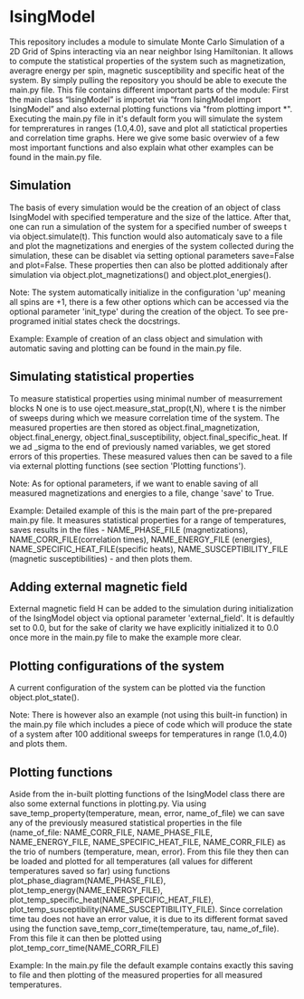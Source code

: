 # IsingModel
This repository includes a module to simulate Monte Carlo Simulation of a 2D Grid of Spins interacting via an near neighbor Ising Hamiltonian. 
It allows to compute the statistical properties of the system such as magnetization, averagre energy per spin, magnetic susceptibility and 
specific heat of the system. 
By simply pulling the repository you should be able to execute the main.py file. This file contains different important parts of the
module: First the main class “IsingModel” is importet via “from IsingModel import IsingModel” and also external plotting functions via 
"from plotting import *". 
Executing the main.py file in it's default form you will simulate the system for tempreratures in ranges (1.0,4.0), save and plot all
statictical properties and correlation time graphs. Here we give some basic overwiev of a few most important functions and also explain
what other examples can be found in the main.py file.

## Simulation
The basis of every simulation would be the creation of an object of class IsingModel with specified temperature and the size of the lattice. 
After that, one can run a simulation of the system for a specified number of sweeps t via object.simulate(t). This function would also automaticaly
save to a file and plot the magnetizations and energies of the system collected during the simulation, these can be disablet via setting optional 
parameters save=False and plot=False. These properties then can also be plotted additionaly after simulation via object.plot_magnetizations() and 
object.plot_energies().

Note: The system automatically initialize in the configuration 'up' meaning all spins are +1, there is a few other options which can be accessed via 
the optional parameter 'init_type' during the creation of the object. To see pre-programed initial states check the docstrings.

Example: Example of creation of an class object and simulation with automatic saving and plotting can be found in the main.py file.

## Simulating statistical properties
To measure statistical properties using minimal number of measurrement blocks N one is to use oject.measure_stat_prop(t,N), where t is the nimber of 
sweeps during which we measure correlation time of the system. The measured properties are then stored as object.final_magnetization, object.final_energy,
object.final_susceptibility, object.final_specific_heat. If we ad _sigma to the end of previously named variables, we get stored errors of this properties.
These measured values then can be saved to a file via external plotting functions (see section 'Plotting functions'). 

Note: As for optional parameters, if we want to enable saving of all measured magnetizations and energies to a file, change 'save' to True.

Example: Detailed example of this is the main part of the pre-prepared main.py file. It measures statistical properties for a range of temperatures, 
saves results in the files - NAME_PHASE_FILE (magnetizations), NAME_CORR_FILE(correlation times), NAME_ENERGY_FILE (energies), NAME_SPECIFIC_HEAT_FILE(specific heats),
NAME_SUSCEPTIBILITY_FILE (magnetic susceptibilities) - and then plots them.

## Adding external magnetic field
External magnetic field H can be added to the simulation during initialization of the IsingModel object via optional parameter 'external_field'. 
It is defaultly set to 0.0, but for the sake of clarity we have explicitly initialized it to 0.0 once more in the main.py file to make the example more clear.

## Plotting configurations of the system
A current configuration of the system can be plotted via the function object.plot_state(). 

Note: There is however also an example (not using this built-in function) in the main.py file which includes a piece of code which will produce the state of 
a system after 100 additional sweeps for temperatures in range (1.0,4.0) and plots them.

## Plotting functions
Aside from the in-built plotting functions of the IsingModel class there are also some external functions in plotting.py. Via using 
save_temp_property(temperature, mean, error, name_of_file) we can save any of the previously measured statistical properties in the file (name_of_file: NAME_CORR_FILE,
NAME_PHASE_FILE, NAME_ENERGY_FILE, NAME_SPECIFIC_HEAT_FILE, NAME_CORR_FILE) as the trio of numbers (temperature, mean, error). From this file they then can be loaded 
and plotted for all temperatures (all values for different temperatures saved so far) using functions plot_phase_diagram(NAME_PHASE_FILE), plot_temp_energy(NAME_ENERGY_FILE), 
plot_temp_specific_heat(NAME_SPECIFIC_HEAT_FILE), plot_temp_susceptibility(NAME_SUSCEPTIBILITY_FILE).
Since correlation time tau does not have an error value, it is due to its different format saved using the function save_temp_corr_time(temperature, tau, name_of_file).
From this file it can then be plotted using plot_temp_corr_time(NAME_CORR_FILE)

Example: In the main.py file the default example contains exactly this saving to file and then plotting of the measured properties for all measured temperatures.